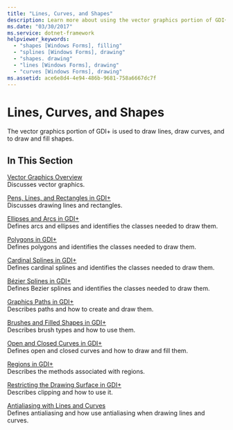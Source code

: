 ```yaml
---
title: "Lines, Curves, and Shapes"
description: Learn more about using the vector graphics portion of GDI+ to draw lines, draw curves, and draw and fill shapes with a selection of topics and tutorials.
ms.date: "03/30/2017"
ms.service: dotnet-framework
helpviewer_keywords: 
  - "shapes [Windows Forms], filling"
  - "splines [Windows Forms], drawing"
  - "shapes. drawing"
  - "lines [Windows Forms], drawing"
  - "curves [Windows Forms], drawing"
ms.assetid: ace6e8d4-4e94-486b-9681-758a6667dc7f
---
```

# Lines, Curves, and Shapes

The vector graphics portion of GDI+ is used to draw lines, draw curves, and to draw and fill shapes.  
  
## In This Section  

[Vector Graphics Overview](vector-graphics-overview.md)  
Discusses vector graphics.  
  
[Pens, Lines, and Rectangles in GDI+](pens-lines-and-rectangles-in-gdi.md)  
Discusses drawing lines and rectangles.  
  
[Ellipses and Arcs in GDI+](ellipses-and-arcs-in-gdi.md)  
Defines arcs and ellipses and identifies the classes needed to draw them.  
  
[Polygons in GDI+](polygons-in-gdi.md)  
Defines polygons and identifies the classes needed to draw them.  
  
[Cardinal Splines in GDI+](cardinal-splines-in-gdi.md)  
Defines cardinal splines and identifies the classes needed to draw them.  
  
[Bézier Splines in GDI+](bezier-splines-in-gdi.md)  
Defines Bezier splines and identifies the classes needed to draw them.  
  
[Graphics Paths in GDI+](graphics-paths-in-gdi.md)  
Describes paths and how to create and draw them.  
  
[Brushes and Filled Shapes in GDI+](brushes-and-filled-shapes-in-gdi.md)  
Describes brush types and how to use them.  
  
[Open and Closed Curves in GDI+](open-and-closed-curves-in-gdi.md)  
Defines open and closed curves and how to draw and fill them.  
  
[Regions in GDI+](regions-in-gdi.md)  
Describes the methods associated with regions.  
  
[Restricting the Drawing Surface in GDI+](restricting-the-drawing-surface-in-gdi.md)  
Describes clipping and how to use it.  
  
[Antialiasing with Lines and Curves](antialiasing-with-lines-and-curves.md)  
Defines antialiasing and how use antialiasing when drawing lines and curves.
